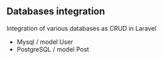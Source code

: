## Databases integration

Integration of various databases as CRUD in Laravel 

- Mysql / model User
- PostgreSQL / model Post
